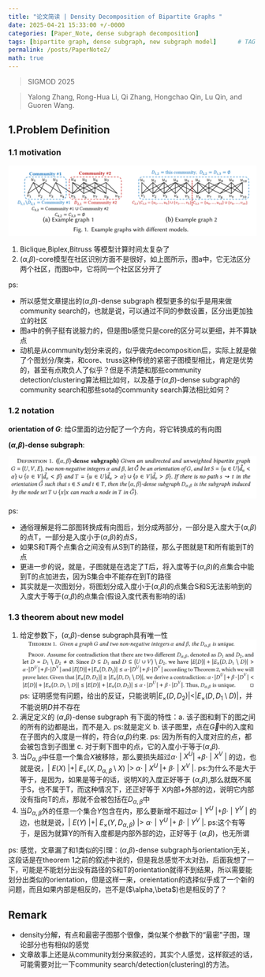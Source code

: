 ```yaml
---
title: "论文简读 | Density Decomposition of Bipartite Graphs "
date: 2025-04-21 15:33:00 +/-0000
categories: [Paper_Note, dense subgraph decomposition]
tags: [bipartite graph, dense subgraph, new subgraph model]      # TAG 名称应始终小写
permalink: /posts/PaperNote2/
math: true
---
```


> SIGMOD 2025

> Yalong Zhang, Rong-Hua Li, Qi Zhang, Hongchao Qin, Lu Qin, and Guoren Wang.

## 1.Problem Definition

### 1.1 motivation

![img](/assets/figures4post/2025_04_21_0.png)

1. Biclique,Biplex,Bitruss 等模型计算时间太复杂了
2. \($\alpha$,$\beta$\)-core模型在社区识别方面不是很好，如上图所示，图a中，它无法区分两个社区，而图b中，它将同一个社区区分开了

ps: 
- 所以感觉文章提出的\($\alpha$,$\beta$\)-dense subgraph 模型更多的似乎是用来做community search的，也就是说，可以通过不同的参数设置，区分出更加独立的社区
-  图a中的例子挺有说服力的，但是图b感觉只是core的区分可以更细，并不算缺点
-  动机是从community划分来说的，似乎做完decomposition后，实际上就是做了个图划分/聚类，和core、truss这种传统的紧密子图模型相比，肯定是优势的，甚至有点欺负人了似乎？但是不清楚和那些community detection/clustering算法相比如何，以及基于\($\alpha$,$\beta$\)-dense subgraph的community search和那些sota的community search算法相比如何？
   
### 1.2 notation
**orientation of $G$**: 给$G$里面的边分配了一个方向，将它转换成的有向图

**\($\alpha$,$\beta$\)-dense subgraph**:

![img](/assets/figures4post/2025_04_21_1.png)

ps:
- 通俗理解是将二部图转换成有向图后，划分成两部分，一部分是入度大于\($\alpha$,$\beta$\)的点T，一部分是入度小于\($\alpha$,$\beta$\)的点S，
- 如果S和T两个点集合之间没有从S到T的路径，那么子图就是T和所有能到T的点
- 更进一步的说，就是，子图就是在选定了T后，将入度等于($\alpha$,$\beta$\)的点集合中能到T的点加进去，因为S集合中不能存在到T的路径
- 其实就是一次图划分，将图划分成入度小于\($\alpha$,$\beta$\)的点集合S和S无法影响到的入度大于等于\($\alpha$,$\beta$\)的点集合\(假设入度代表有影响的话\)
  
### 1.3 theorem about new model
1. 给定参数下，\($\alpha$,$\beta$\)-dense subgraph具有唯一性
   ![img](/assets/figures4post/2025_04_22_0.png)
   ps: 证明感觉有问题，给出的反证，只能说明$|E_{\times}(D,D_2)|$<$|E_{\times}(D,D_1\setminus D)|$，并不能说明$D$并不存在
1. 满足定义的 \($\alpha$,$\beta$\)-dense subgraph 有下面的特性：a. 该子图和剩下的图之间的所有的边都是出，而不是入. ps:就是定义 b. 该子图里，点在$\overrightarrow{G}$中的入度和在子图内的入度是一样的，符合\($\alpha$,$\beta$\)约束. ps: 因为所有的入度对应的点，都会被包含到子图里 c. 对于剩下图中的点，它的入度小于等于\($\alpha$,$\beta$\).
2. 当$D_{\alpha,\beta}$中任意一个集合$X$被移除，那么要损失超过$\alpha \cdot$ \| $X^U$\| $+\beta \cdot$ \| $X^V$ \| 的边，也就是说，\| $E(X)$ \|+\| $E_\times(X,D_{\alpha,\beta}\setminus X)$ \|> $\alpha \cdot$ \| $X^U$ \|+ $\beta \cdot$ \| $X^V$ \|. ps:为什么不是大于等于，是因为，如果是等于的话，说明X的入度正好等于 \($\alpha$,$\beta$\),那么就既不属于S，也不属于T，而这种情况下，还正好等于 X内部+外部的边，说明它内部没有指向T的点，那就不会被包括在$D_{\alpha,\beta}$中
3. 当$D_{\alpha,\beta}$外的任意一个集合$Y$包含在内，那么要新增不超过$\alpha \cdot$ \| $Y^U$ \|+$\beta \cdot$ \| $Y^V$ \| 的边，也就是说，\| $E(Y)$ \|+\| $E_\times(Y,D_{\alpha,\beta})$ \|> $\alpha \cdot$ \| $Y^U$ \|+ $\beta \cdot$ \| $Y^V$ \|. ps:这个有等于，是因为就算Y的所有入度都是内部外部的边，正好等于 \($\alpha$,$\beta$\)，也无所谓


ps: 感觉，文章漏了和1类似的引理：\($\alpha$,$\beta$\)-dense subgraph与orientation无关，这段话是在theorem 1之前的叙述中说的，但是我总感觉不太对劲，后面我想了一下，可能是不能划分出没有路径的S和T的orientation就得不到结果，所以需要能划分出类似的orientation，但是这样一来，oreientation的选择似乎成了一个新的问题，而且如果内部是相反的，岂不是\(\$\alpha$,$\beta$\)也是相反的了？


## Remark
- density分解，有点和最密子图那个很像，类似某个参数下的“最密”子图，理论部分也有相似的感觉
- 文章故事上还是从community划分来叙述的，其实个人感觉，这样叙述的话，可能需要对比一下community search/detection(clustering)的方法。